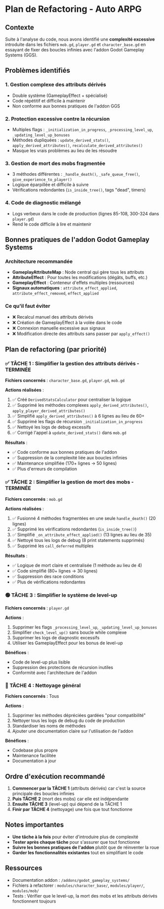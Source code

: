 # Plan de Refactoring - Auto ARPG

## Contexte

Suite à l'analyse du code, nous avons identifié une **complexité excessive** introduite dans les fichiers `mob.gd`, `player.gd` et `character_base.gd` en essayant de fixer des boucles infinies avec l'addon Godot Gameplay Systems (GGS).

## Problèmes identifiés

### 1. **Gestion complexe des attributs dérivés**
- Double système (GameplayEffect + spécialisé) 
- Code répétitif et difficile à maintenir
- Non conforme aux bonnes pratiques de l'addon GGS

### 2. **Protection excessive contre la récursion**
- Multiples flags : `_initialization_in_progress`, `_processing_level_up`, `_updating_level_up_bonuses`
- Méthodes dupliquées : `update_derived_stats()`, `apply_derived_attributes()`, `recalculate_derived_attributes()`
- Masque les vrais problèmes au lieu de les résoudre

### 3. **Gestion de mort des mobs fragmentée**
- 3 méthodes différentes : `_handle_death()`, `_safe_queue_free()`, `give_experience_to_player()`
- Logique éparpillée et difficile à suivre
- Vérifications redondantes (`is_inside_tree()`, tags "dead", timers)

### 4. **Code de diagnostic mélangé**
- Logs verbeux dans le code de production (lignes 85-108, 300-324 dans `player.gd`)
- Rend le code difficile à lire et maintenir

## Bonnes pratiques de l'addon Godot Gameplay Systems

### Architecture recommandée
- **GameplayAttributeMap** : Node central qui gère tous les attributs
- **AttributeEffect** : Pour toutes les modifications (dégâts, buffs, etc.)
- **GameplayEffect** : Conteneur d'effets multiples (ressources)
- **Signaux automatiques** : `attribute_effect_applied`, `attribute_effect_removed`, `effect_applied`

### Ce qu'il faut éviter
- ❌ Recalcul manuel des attributs dérivés
- ❌ Création de GameplayEffect à la volée dans le code
- ❌ Connexion manuelle excessive aux signaux
- ❌ Modification directe des attributs sans passer par `apply_effect()`

## Plan de refactoring (par priorité)

### ✅ **TÂCHE 1 : Simplifier la gestion des attributs dérivés** - TERMINÉE
**Fichiers concernés** : `character_base.gd`, `player.gd`, `mob.gd`

**Actions réalisées** :
1. ✅ Créé `DerivedStatsCalculator` pour centraliser la logique
2. ✅ Supprimé les méthodes complexes `apply_derived_attributes()`, `apply_player_derived_attributes()`
3. ✅ Simplifié `apply_derived_attributes()` à 6 lignes au lieu de 60+
4. ✅ Supprimé les flags de récursion `_initialization_in_progress`
5. ✅ Nettoyé les logs de debug excessifs
6. ✅ Corrigé l'appel à `update_derived_stats()` dans `mob.gd`

**Résultats** :
- ✅ Code conforme aux bonnes pratiques de l'addon
- ✅ Suppression de la complexité liée aux boucles infinies  
- ✅ Maintenance simplifiée (170+ lignes → 50 lignes)
- ✅ Plus d'erreurs de compilation

### ✅ **TÂCHE 2 : Simplifier la gestion de mort des mobs** - TERMINÉE
**Fichiers concernés** : `mob.gd`

**Actions réalisées** :
1. ✅ Fusionné 4 méthodes fragmentées en une seule `handle_death()` (20 lignes)
2. ✅ Supprimé les vérifications redondantes (`is_inside_tree()`)
3. ✅ Simplifié `_on_attribute_effect_applied()` (13 lignes au lieu de 35)
4. ✅ Nettoyé tous les logs de debug (8 print statements supprimés)
5. ✅ Supprimé les `call_deferred` multiples

**Résultats** :
- ✅ Logique de mort claire et centralisée (1 méthode au lieu de 4)
- ✅ Code simplifié (80+ lignes → 30 lignes)
- ✅ Suppression des race conditions
- ✅ Plus de vérifications redondantes

### 🟢 **TÂCHE 3 : Simplifier le système de level-up**
**Fichiers concernés** : `player.gd`

**Actions** :
1. Supprimer les flags `_processing_level_up`, `_updating_level_up_bonuses`
2. Simplifier `check_level_up()` sans boucle while complexe
3. Supprimer les logs de diagnostic excessifs
4. Utiliser les GameplayEffect pour les bonus de level-up

**Bénéfices** :
- Code de level-up plus lisible
- Suppression des protections de récursion inutiles
- Conformité avec l'architecture de l'addon

### 🔵 **TÂCHE 4 : Nettoyage général**
**Fichiers concernés** : Tous

**Actions** :
1. Supprimer les méthodes dépréciées gardées "pour compatibilité"
2. Nettoyer tous les logs de debug du code de production
3. Standardiser les noms de méthodes
4. Ajouter une documentation claire sur l'utilisation de l'addon

**Bénéfices** :
- Codebase plus propre
- Maintenance facilitée
- Documentation à jour

## Ordre d'exécution recommandé

1. **Commencer par la TÂCHE 1** (attributs dérivés) car c'est la source principale des boucles infinies
2. **Puis TÂCHE 2** (mort des mobs) car elle est indépendante
3. **Ensuite TÂCHE 3** (level-up) qui dépend de la TÂCHE 1
4. **Finir par TÂCHE 4** (nettoyage) une fois que tout fonctionne

## Notes importantes

- **Une tâche à la fois** pour éviter d'introduire plus de complexité
- **Tester après chaque tâche** pour s'assurer que tout fonctionne
- **Suivre les bonnes pratiques de l'addon** plutôt que de réinventer la roue
- **Garder les fonctionnalités existantes** tout en simplifiant le code

## Ressources

- Documentation addon : `/addons/godot_gameplay_systems/`
- Fichiers à refactorer : `modules/character_base/`, `modules/player/`, `modules/mob/`
- Tests : Vérifier que le level-up, la mort des mobs et les attributs dérivés fonctionnent toujours

